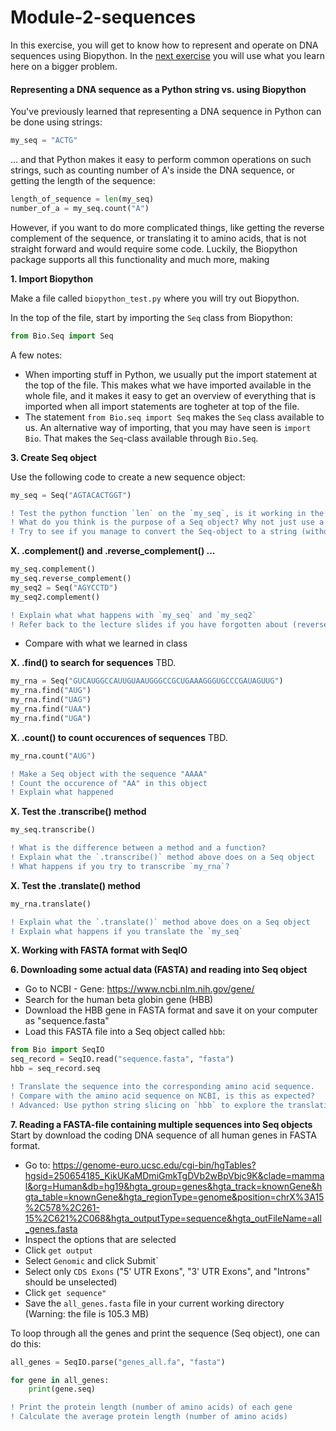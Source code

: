 # Module-2-sequences
In this exercise, you will get to know how to represent and operate on DNA sequences using Biopython. In the [next exercise](Exercise2.md)
you will use what you learn here on a bigger problem.

#### Representing a DNA sequence as a Python string vs. using Biopython
You've previously learned that representing a DNA sequence in Python can be done using strings:
```python
my_seq = "ACTG"
```
... and that Python makes it easy to perform common operations on such strings, such as counting number of A's inside the DNA sequence, or getting the length of the sequence:
```python
length_of_sequence = len(my_seq)
number_of_a = my_seq.count("A")
```

However, if you want to do more complicated things, like getting the reverse complement of the sequence, or translating it to amino acids, that is not straight forward and would require some code. Luckily, the Biopython package supports all this functionality and much more, making  


**1. Import Biopython**

Make a file called `biopython_test.py` where you will try out Biopython.

In the top of the file, start by importing the `Seq` class from Biopython:

```python
from Bio.Seq import Seq
```

A few notes:
* When importing stuff in Python, we usually put the import statement at the top of the file. This makes what we have imported available in the whole file, and it makes it easy to get an overview of everything that is imported when all import statements are togheter at top of the file.
* The statement `from Bio.seq import Seq` makes the `Seq` class available to us. An alternative way of importing, that you may have seen is `import Bio`. That makes the `Seq`-class available through `Bio.Seq`.

**3. Create Seq object**

Use the following code to create a new sequence object:
```python
my_seq = Seq("AGTACACTGGT")
```
```diff
! Test the python function `len` on the `my_seq`, is it working in the same way as before?
! What do you think is the purpose of a Seq object? Why not just use a string?
! Try to see if you manage to convert the Seq-object to a string (without reading any documentation). 
```


**X. .complement() and .reverse_complement() ...**
```python
my_seq.complement()
my_seq.reverse_complement()
my_seq2 = Seq("AGYCCTD")
my_seq2.complement()
```
```diff
! Explain what what happens with `my_seq` and `my_seq2`
! Refer back to the lecture slides if you have forgotten about (reverse) complementarity
```

- Compare with what we learned in class

**X. .find() to search for sequences**
TBD.
```python
my_rna = Seq("GUCAUGGCCAUUGUAAUGGGCCGCUGAAAGGGUGCCCGAUAGUUG")
my_rna.find("AUG")
my_rna.find("UAG")
my_rna.find("UAA")
my_rna.find("UGA")
```

**X. .count() to count occurences of sequences**
TBD.
```python
my_rna.count("AUG")
```
```diff
! Make a Seq object with the sequence "AAAA"
! Count the occurence of "AA" in this object
! Explain what happened
```

**X. Test the .transcribe() method**
```python
my_seq.transcribe()
```
```diff
! What is the difference between a method and a function?
! Explain what the `.transcribe()` method above does on a Seq object
! What happens if you try to transcribe `my_rna`?
```

**X. Test the .translate() method**
```python
my_rna.translate()
```
```diff
! Explain what the `.translate()` method above does on a Seq object
! Explain what happens if you translate the `my_seq`
```

**X. Working with FASTA format with SeqIO**

**6. Downloading some actual data (FASTA) and reading into Seq object**
- Go to NCBI - Gene: https://www.ncbi.nlm.nih.gov/gene/
- Search for the human beta globin gene (HBB)
- Download the HBB gene in FASTA format and save it on your computer as "sequence.fasta"
- Load this FASTA file into a Seq object called `hbb`:
```python
from Bio import SeqIO
seq_record = SeqIO.read("sequence.fasta", "fasta")
hbb = seq_record.seq
```
```diff
! Translate the sequence into the corresponding amino acid sequence. 
! Compare with the amino acid sequence on NCBI, is this as expected?
! Advanced: Use python string slicing on `hbb` to explore the translation further
```
**7. Reading a FASTA-file containing multiple sequences into Seq objects**
Start by download the coding DNA sequence of all human genes in FASTA format.

- Go to: https://genome-euro.ucsc.edu/cgi-bin/hgTables?hgsid=250654185_KikUKaMDmiGmkTgDVb2wBpVbjc9K&clade=mammal&org=Human&db=hg19&hgta_group=genes&hgta_track=knownGene&hgta_table=knownGene&hgta_regionType=genome&position=chrX%3A15%2C578%2C261-15%2C621%2C068&hgta_outputType=sequence&hgta_outFileName=all_genes.fasta
- Inspect the options that are selected
- Click `get output`
- Select `Genomic` and click Submit`
- Select only `CDS Exons` ("5' UTR Exons", "3' UTR Exons", and "Introns" should be unselected)
- Click `get sequence"`
- Save the `all_genes.fasta` file in your current working directory (Warning: the file is 105.3 MB)

To loop through all the genes and print the sequence (Seq object), one can do this:

```python
all_genes = SeqIO.parse("genes_all.fa", "fasta")

for gene in all_genes:
    print(gene.seq)    
```

```diff
! Print the protein length (number of amino acids) of each gene
! Calculate the average protein length (number of amino acids)
```



